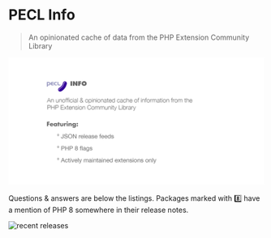 # PECL Info

> An opinionated cache of data from the PHP Extension Community Library

![pecl info](assets/pecl-info-banner.png)

Questions & answers are below the listings. Packages marked with :eight: have a mention of PHP 8 somewhere in their release notes.

![recent releases](https://github.com/claylo/pecl-info/actions/workflows/recent-pecl-releases.yaml/badge.svg?event=schedule)
